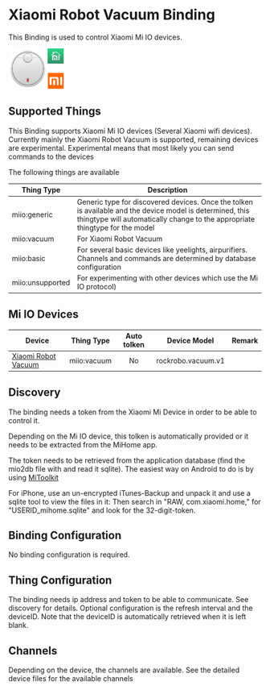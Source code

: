 # Xiaomi Robot Vacuum Binding

This Binding is used to control Xiaomi Mi IO devices.

![MIIO logo](doc/miio.png)

## Supported Things

This Binding supports Xiaomi Mi IO devices (Several Xiaomi wifi devices).
Currently mainly the Xiaomi Robot Vacuum is supported, remaining devices are experimental.
Experimental means that most likely you can send commands to the devices

The following things are available

| Thing Type | Description |
|--------|---------| 
| miio:generic | Generic type for discovered devices. Once the tolken is available and the device model is determined, this thingtype will automatically change to the appropriate thingtype for the model |
| miio:vacuum | For Xiaomi Robot Vacuum |
| miio:basic | For several basic devices like yeelights, airpurifiers. Channels and commands are determined by database configuration |
| miio:unsupported | For experimenting with other devices which use the Mi IO protocol)

## Mi IO Devices

| Device | Thing Type | Auto tolken | Device Model  | Remark |
| ----------- | --------- |:---:| ---------- | -----------| 
| [Xiaomi Robot Vacuum](doc/vacuum.md) | miio:vacuum | No | rockrobo.vacuum.v1 |


## Discovery

The binding needs a token from the Xiaomi Mi Device in order to be able to control it.

Depending on the Mi IO device, this tolken is automatically provided or it needs to be extracted from the MiHome app.

The token needs to be retrieved from the application database (find the mio2db file with and read it sqlite). The easiest way on Android to do is by using [MiToolkit](https://github.com/ultrara1n/MiToolkit/releases)

For iPhone, use an un-encrypted iTunes-Backup and unpack it and use a sqlite tool to view the files in it: 
Then search in "RAW, com.xiaomi.home," for "USERID_mihome.sqlite" and look for the 32-digit-token.

## Binding Configuration
No binding configuration is required.

## Thing Configuration

The binding needs ip address and token to be able to communicate. See discovery for details.
Optional configuration is the refresh interval and the deviceID. Note that the deviceID is automatically retrieved when it is left blank.

## Channels

Depending on the device, the channels are available.
See the detailed device files for the available channels


